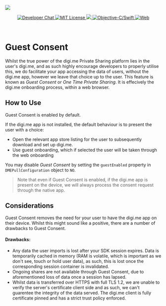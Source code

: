 ![](https://i.imgur.com/zAHoOwe.png)

<p align="center">
    <a href="https://developers.digi.me/slack/join">
        <img src="https://img.shields.io/badge/chat-slack-blueviolet.svg" alt="Developer Chat">
    </a>
    <a href="LICENSE">
        <img src="https://img.shields.io/badge/license-apache 2.0-blue.svg" alt="MIT License">
    </a>
    <a href="#">
    	<img src="https://img.shields.io/badge/build-passing-brightgreen.svg" 
    </a>
    <a href="https://swift.org">
        <img src="https://img.shields.io/badge/language-objectivec/swift-orange.svg" alt="Objective-C/Swift">
    </a>
    <a href="https://developer.digi.me">
        <img src="https://img.shields.io/badge/web-digi.me-red.svg" alt="Web">
    </a>
</p>

<br>

# Guest Consent

Whilst the true power of the digi.me Private Sharing platform lies in the user's digi.me, and as such highly encourage developers to properly utilise this, we do facilitate your app accessing the data of users, without the digi.me app, however we leave that choice up to the user. This feature is known as *Guest Consent* or *One Time Private Sharing*. It is effecively the digi.me onboarding process, within a web browser.

## How to Use

Guest Consent is enabled by default.

If the digi.me app is not installed, the default behaviour is to present the user with a choice:

- Open the relevant app store listing for the user to subsequently download and set up digi.me.
- Use guest onboarding, which if selected the user will be taken through the web onboarding

You may disable *Guest Consent* by setting the `guestEnabled` property in `DMEPullConfiguration` object to `NO`.

> Note that even if Guest Consent is enabled, if the digi.me app is present on the device, we will always process the consent request through the native app.


## Considerations

Guest Consent removes the need for your user to have the digi.me app on their device. Whilst this might sound like a positive, there are a number of drawbacks to Guest Consent.

#### Drawbacks:

- Any data the user imports is lost after your SDK session expires. Data is temporarily cached in memory (RAM is volatile, which is important as we don't see, touch or hold user data), as such, this is lost once the corresponding session container is invalidated.
- Ongoing shares are not available through Guest Consent, due to aforementioned loss of data once a session has lapsed.
- Whilst data is transferred over HTTPS with full TLS 1.2, we are unable to verify the server's certificate client side and as such, we can't guarentee the integrity of the data served. The digi.me client is fully certificate pinned and has a strict trust policy enforced.